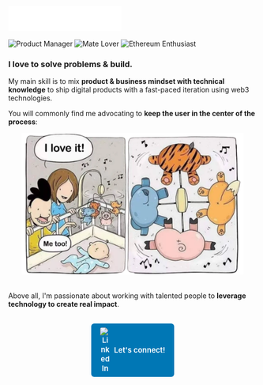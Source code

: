 ![check1](check1.svg)

<div align="left">
  <img src="https://img.shields.io/badge/🧉%20Product%20Manager-0077b6" alt="Product Manager">
  <img src="https://img.shields.io/badge/🇦🇷%20Argentino-0077b6" alt="Mate Lover">
  <img src="https://img.shields.io/badge/Ethereum-0077b6?logo=ethereum" alt="Ethereum Enthusiast">
</div>

### I love to **solve problems** & **build**.

My main skill is to mix **product & business mindset with technical knowledge** to ship digital products with a fast-paced iteration using web3 technologies.

You will commonly find me advocating to **keep the user in the center of the process**:

<div align="center">
  <img src="UserViewCrop.png" alt="UserView2" width="450" style="max-width: 100%;">
</div>

<br>

Above all, I'm passionate about working with talented people to **leverage technology to create real impact**.

<br>

<div align="center">
  <a href="https://www.linkedin.com/in/tomaspm/" target="_blank" style="display:inline-flex; align-items:center; background:#0077B5; color:#fff; padding:8px 18px; border-radius:6px; text-decoration:none; font-weight:600; font-size:15px;">
    <img src="https://upload.wikimedia.org/wikipedia/commons/c/ca/LinkedIn_logo_initials.png" alt="LinkedIn" width="20" style="margin-right:8px; vertical-align:middle; border-radius:4px;" />
    Let's connect!
  </a>
</div>
